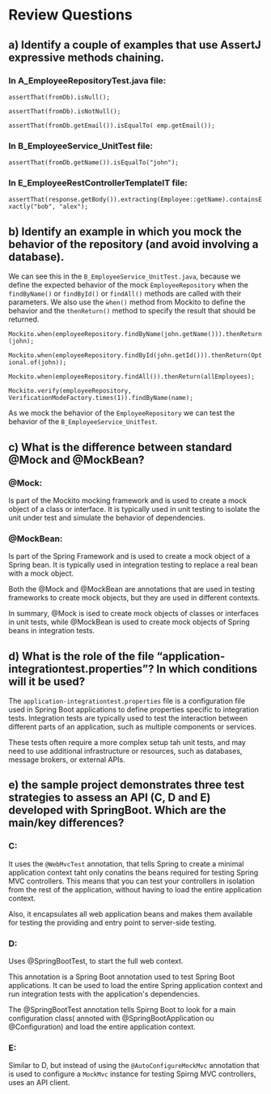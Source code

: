# Review Questions

## a) Identify a couple of examples that use AssertJ expressive methods chaining.

### In A_EmployeeRepositoryTest.java  file:

```assertThat(fromDb).isNull();```

```assertThat(fromDb).isNotNull();```

```assertThat(fromDb.getEmail()).isEqualTo( emp.getEmail());```

### In B_EmployeeService_UnitTest file:

```assertThat(fromDb.getName()).isEqualTo("john");```

### In E_EmployeeRestControllerTemplateIT file:

```assertThat(response.getBody()).extracting(Employee::getName).containsExactly("bob", "alex");```

## b) Identify an example in which you mock the behavior of the repository (and avoid involving a database). 

We can see this in the `B_EmployeeService_UnitTest.java`, because we define the expected behavior of the mock `EmployeeRepository` when the `findByName()`  or `findById()` or `findAll()`  methods are called with their parameters. We also use the `ẁhen()` method from Mockito to define the behavior and the `thenReturn()` method to specify the result that should be returned.

```Mockito.when(employeeRepository.findByName(john.getName())).thenReturn(john);```

```Mockito.when(employeeRepository.findById(john.getId())).thenReturn(Optional.of(john));```

```Mockito.when(employeeRepository.findAll()).thenReturn(allEmployees);```

```Mockito.verify(employeeRepository, VerificationModeFactory.times(1)).findByName(name);```

As we mock the behavior of the `EmployeeRepository` we can test  the behavior of the `B_EmployeeService_UnitTest`.

## c) What is the difference between standard @Mock and @MockBean?

### @Mock:

Is part of the Mockito mocking framework and is used to create a mock object of a class or interface. It is typically used in unit testing to isolate the unit under test and simulate the behavior of dependencies.

### @MockBean:

Is part of the Spring Framework and is used to create a mock object of a Spring bean. It is typically used in integration testing to replace a real bean with a mock object.

Both the @Mock and @MockBean are annotations that are used in testing frameworks to create mock objects, but they are used in different contexts.

In summary, @Mock is ised to create mock objects of classes or interfaces in unit tests, while @MockBean is used to create mock objects of Spring beans in integration tests.

## d) What is the role of the file “application-integrationtest.properties”? In which conditions will it be used?

The `application-integrationtest.properties` file is a configuration file used in Spring Boot applications to define properties specific to integration tests. Integration tests are typically used to test the interaction between  different parts of an application, such as multiple components or  services.

These tests often require a more complex setup tah unit tests, and may need to use additional infrastructure or resources, such as databases, message brokers, or external APIs.

## e) the sample project demonstrates three test strategies to assess an API (C, D and E) developed with SpringBoot. Which are the main/key differences?

### C:

It uses the `@WebMvcTest` annotation, that tells Spring to create a minimal application context taht only conatins the beans required for testing Spring MVC controllers. This means that you can test your controllers in isolation from the rest of the application, without having to load the entire application  context.

Also, it encapsulates all web application beans and makes them available for testing the providing and entry point to server-side testing.

### D:

Uses @SpringBootTest, to start the full web context.

This annotation is a Spring Boot annotation used to test Spring Boot applications. It can be used to load the entire Spring application context and run integration tests with the application's dependencies.

The  @SpringBootTest annotation tells Spirng Boot to look for a main configuration class( annoted with @SpringBootApplication ou @Configuration) and load the entire application context.

### E:

Similar to D, but instead of using the `@AutoConfigureMockMvc` annotation that is used to configure a `MockMvc` instance for testing Spirng MVC controllers, uses an API client.




